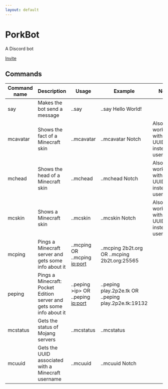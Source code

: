 ```yaml
---
layout: default
---
```


# PorkBot
A Discord bot

[Invite](https://discordapp.com/oauth2/authorize?client_id=287894637165936640&scope=bot&permissions=8)

## Commands
| Command name | Description                                                          | Usage                               | Example                                              | Note                                     |
|--------------|----------------------------------------------------------------------|-------------------------------------|------------------------------------------------------|------------------------------------------|
| say          | Makes the bot send a message                                         | ..say <message you want to say>     | ..say Hello World!                                   |                                          |
| mcavatar     | Shows the fact of a Minecraft skin                                   | ..mcavatar <username>               | ..mcavatar Notch                                     | Also works with UUID instead of username |
| mchead       | Shows the head of a Minecraft skin                                   | ..mchead <username>                 | ..mchead Notch                                       | Also works with UUID instead of username |
| mcskin       | Shows a Minecraft skin                                               | ..mcskin <username>                 | ..mcskin Notch                                       | Also works with UUID instead of username |
| mcping       | Pings a Minecraft server and gets some info about it                 | ..mcping <ip> OR ..mcping <ip:port> | ..mcping 2b2t.org OR ..mcping 2b2t.org:25565         |                                          |
| peping       | Pings a Minecraft: Pocket Edition server and gets some info about it | ..peping >ip> OR ..peping <ip:port> | ..peping play.2p2e.tk OR ..peping play.2p2e.tk:19132 |                                          |
| mcstatus     | Gets the status of Mojang servers                                    | ..mcstatus                          | ..mcstatus                                           |                                          |
| mcuuid       | Gets the UUID associated with a Minecraft username                   | ..mcuuid <username>                 | ..mcuuid Notch                                       |                                          |
